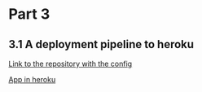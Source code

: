 # Part 3

## 3.1 A deployment pipeline to heroku

[Link to the repository with the config](https://github.com/nikomn/docker-hy.github.io)

[App in heroku](https://dockeri-testi-app2.herokuapp.com/)